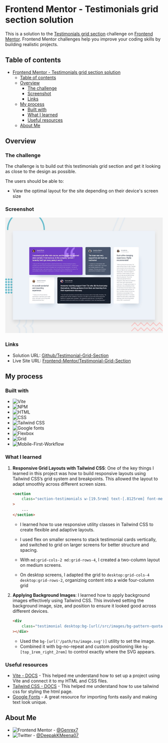 # Frontend Mentor - Testimonials grid section solution

This is a solution to the [Testimonials grid section](https://www.frontendmentor.io/challenges/testimonials-grid-section-Nnw6J7Un7) challenge on [Frontend Mentor](https://www.frontendmentor.io/). Frontend Mentor challenges help you improve your coding skills by building realistic projects.

## Table of contents

- [Frontend Mentor - Testimonials grid section solution](#frontend-mentor---testimonials-grid-section-solution)
  - [Table of contents](#table-of-contents)
  - [Overview](#overview)
    - [The challenge](#the-challenge)
    - [Screenshot](#screenshot)
    - [Links](#links)
  - [My process](#my-process)
    - [Built with](#built-with)
    - [What I learned](#what-i-learned)
    - [Useful resources](#useful-resources)
  - [About Me](#about-me)

## Overview

### The challenge

The challenge is to build out this testimonials grid section and get it looking as close to the design as possible.

The users should be able to:

- View the optimal layout for the site depending on their device's screen size

### Screenshot

![](/preview.jpg)

### Links

- Solution URL: [Github/Testimonial-Grid-Section]()
- Live Site URL: [Frontend-Mentor/Testimonial-Grid-Section]()

## My process

### Built with

- ![Vite][vite]
- ![NPM][npm]
- ![HTML][html]
- ![CSS][css]
- ![Tailwind CSS][tailwind-css]
- ![Google fonts][google-fonts]
- ![Flexbox][flexbox]
- ![Grid][grid]
- ![Mobile-First-Workflow][mobile-first-workflow]

### What I learned

1.  **Responsive Grid Layouts with Tailwind CSS**:
    One of the key things I learned in this project was how to build responsive layouts using Tailwind CSS’s grid system and breakpoints. This allowed the layout to adapt smoothly across different screen sizes.

    ```html
    <section
    	class="section-testimonials w-[19.5rem] text-[.8125rem] font-medium flex flex-col gap-10 md:w-[80%] md:grid md:grid-cols-2 md:grid-rows-4 desktop:grid desktop:grid-rows-2 desktop:grid-cols-4 desktop:gap-y-8"
    >
    	...
    </section>
    ```

    - I learned how to use responsive utility classes in Tailwind CSS to create flexible and adaptive layouts.

    - I used flex on smaller screens to stack testimonial cards vertically, and switched to grid on larger screens for better structure and spacing.

    - With `md:grid-cols-2 md:grid-rows-4`, I created a two-column layout on medium screens.

    - On desktop screens, I adapted the grid to `desktop:grid-cols-4 desktop:grid-rows-2`, organizing content into a wide four-column grid

2.  **Applying Background Images**:
    I learned how to apply background images effectively using Tailwind CSS. This involved setting the background image, size, and position to ensure it looked good across different devices.

    ```html
    <div
    	class="testimonial desktop:bg-[url(/src/images/bg-pattern-quotation.svg)] bg-no-repeat bg-[top_0rem_right_4.5rem] bg-size-[8rem]"
    ></div>
    ```

    - Used the `bg-[url('/path/to/image.svg')]` utility to set the image.
    - Combined it with bg-no-repeat and custom positioning like `bg-[top_1rem_right_2rem]` to control exactly where the SVG appears.

### Useful resources

- [Vite - DOCS](https://vitejs.dev/guide/) - This helped me understand how to set up a project using Vite and connect it to my HTML and CSS files.
- [Tailwind CSS - DOCS](https://tailwindcss.com/docs/installation/using-vite) - This helped me understand how to use tailwind css for styling the html page.
- [Google Fonts](https://fonts.google.com/) - A great resource for importing fonts easily and making text look unique.

## About Me

- ![Frontend Mentor][frontendmentor] - [@Genrex7](https://www.frontendmentor.io/profile/Genrex7)
- ![Twitter][x] - [@DeepakKMeena07](https://x.com/DeepakKMeena07)

<!-- BADGES -->

[frontendmentor]: https://img.shields.io/badge/Frontend%20Mentor-3F54A3?style=for-the-badge&logo=frontendmentor&logoColor=white
[vite]: https://img.shields.io/badge/Vite-646CFF?style=for-the-badge&logo=vite&logoColor=white
[npm]: https://img.shields.io/badge/NPM-green?style=for-the-badge&logo=npm&logoColor=white
[html]: https://img.shields.io/badge/HTML5-E34F26?style=for-the-badge&logo=html5&logoColor=white
[css]: https://img.shields.io/badge/CSS-639?style=for-the-badge&logo=css&logoColor=fff
[tailwind-css]: https://img.shields.io/badge/Tailwind_CSS-000?style=for-the-badge&logo=tailwind-css&logoColor=00ADFF
[google-fonts]: https://img.shields.io/badge/Google%20Fonts-4285F4?style=for-the-badge&logo=googlefonts&logoColor=white
[flexbox]: https://img.shields.io/badge/Flexbox-violet?style=for-the-badge&logo=css&logoColor=white
[grid]: https://img.shields.io/badge/Grid-000?style=for-the-badge&logo=css&logoColor=white
[mobile-first-workflow]: https://img.shields.io/badge/Mobile%20First%20Workflow-000?style=for-the-badge&logo=mobile&logoColor=white
[x]: https://img.shields.io/badge/twitter-000?style=for-the-badge&logo=x&logoColor=white
